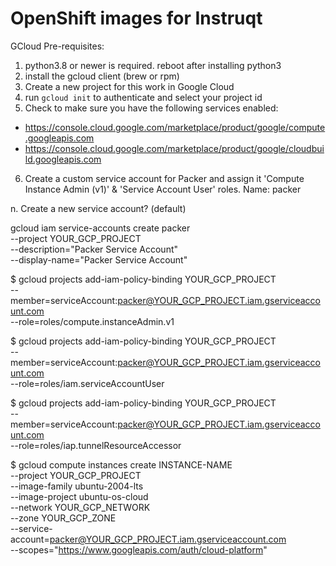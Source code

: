 # OpenShift images for Instruqt

GCloud Pre-requisites:

1. python3.8 or newer is required. reboot after installing python3
2. install the gcloud client (brew or rpm)
3. Create a new project for this work in Google Cloud
4. run `gcloud init` to authenticate and select your project id
5. Check to make sure you have the following services enabled:
  * https://console.cloud.google.com/marketplace/product/google/compute.googleapis.com
  * https://console.cloud.google.com/marketplace/product/google/cloudbuild.googleapis.com
6. Create a custom service account for Packer and assign it 'Compute Instance Admin (v1)' & 'Service Account User' roles. Name: packer

n. Create a new service account? (default)

gcloud iam service-accounts create packer \
  --project YOUR_GCP_PROJECT \
  --description="Packer Service Account" \
  --display-name="Packer Service Account"

$ gcloud projects add-iam-policy-binding YOUR_GCP_PROJECT \
    --member=serviceAccount:packer@YOUR_GCP_PROJECT.iam.gserviceaccount.com \
    --role=roles/compute.instanceAdmin.v1

$ gcloud projects add-iam-policy-binding YOUR_GCP_PROJECT \
    --member=serviceAccount:packer@YOUR_GCP_PROJECT.iam.gserviceaccount.com \
    --role=roles/iam.serviceAccountUser

$ gcloud projects add-iam-policy-binding YOUR_GCP_PROJECT \
    --member=serviceAccount:packer@YOUR_GCP_PROJECT.iam.gserviceaccount.com \
    --role=roles/iap.tunnelResourceAccessor

$ gcloud compute instances create INSTANCE-NAME \
  --project YOUR_GCP_PROJECT \
  --image-family ubuntu-2004-lts \
  --image-project ubuntu-os-cloud \
  --network YOUR_GCP_NETWORK \
  --zone YOUR_GCP_ZONE \
  --service-account=packer@YOUR_GCP_PROJECT.iam.gserviceaccount.com \
  --scopes="https://www.googleapis.com/auth/cloud-platform"
